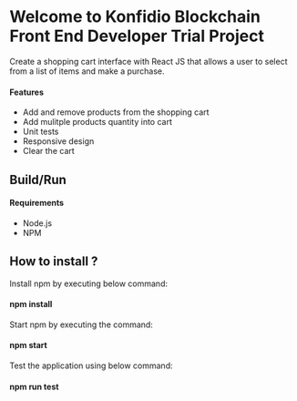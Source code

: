 # Welcome to Konfidio Blockchain Front End Developer Trial Project

Create a shopping cart interface with React JS that allows a user to select from a list of
items and make a purchase. 


#### Features

-   Add and remove products from the shopping cart
-   Add mulitple products quantity into cart
-   Unit tests
-   Responsive design
-   Clear the cart

## Build/Run

#### [](https://github.com/jeffersonRibeiro/react-shopping-cart#requirements)Requirements

-   Node.js
-   NPM

## How to install ?
Install npm by executing below command:
#### npm install
Start npm by executing the command:
#### npm start
Test the application using below command:
#### npm run test



